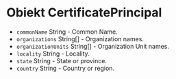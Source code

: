 # Obiekt CertificatePrincipal

* `commonName` String - Common Name.
* `organizations` String[] - Organization names.
* `organizationUnits` String[] - Organization Unit names.
* `locality` String - Locality.
* `state` String - State or province.
* `country` String - Country or region.